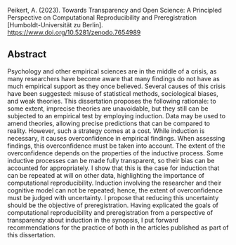 
<!-- README.md is generated from README.Rmd. Please edit that file -->

Peikert, A. (2023). Towards Transparency and Open Science: A Principled
Perspective on Computational Reproducibility and Preregistration
\[Humboldt-Universität zu Berlin\].
<https://www.doi.org/10.5281/zenodo.7654989>

## Abstract

Psychology and other empirical sciences are in the middle of a crisis,
as many researchers have become aware that many findings do not have as
much empirical support as they once believed. Several causes of this
crisis have been suggested: misuse of statistical methods, sociological
biases, and weak theories. This dissertation proposes the following
rationale: to some extent, imprecise theories are unavoidable, but they
still can be subjected to an empirical test by employing induction. Data
may be used to amend theories, allowing precise predictions that can be
compared to reality. However, such a strategy comes at a cost. While
induction is necessary, it causes overconfidence in empirical findings.
When assessing findings, this overconfidence must be taken into account.
The extent of the overconfidence depends on the properties of the
inductive process. Some inductive processes can be made fully
transparent, so their bias can be accounted for appropriately. I show
that this is the case for induction that can be repeated at will on
other data, highlighting the importance of computational
reproducibility. Induction involving the researcher and their cognitive
model can not be repeated; hence, the extent of overconfidence must be
judged with uncertainty. I propose that reducing this uncertainty should
be the objective of preregistration. Having explicated the goals of
computational reproducibility and preregistration from a perspective of
transparency about induction in the synopsis, I put forward
recommendations for the practice of both in the articles published as
part of this dissertation.
